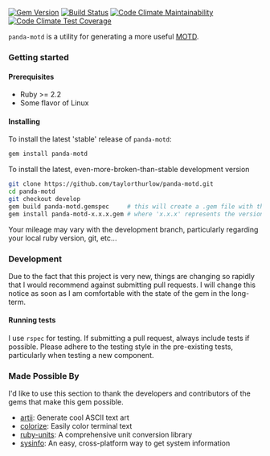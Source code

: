 [![Gem Version](https://badge.fury.io/rb/panda-motd.svg)](https://badge.fury.io/rb/panda-motd)
[![Build Status](https://travis-ci.com/taylorthurlow/panda-motd.svg?branch=develop)](https://travis-ci.com/taylorthurlow/panda-motd)
[![Code Climate Maintainability](https://img.shields.io/codeclimate/maintainability/taylorthurlow/panda-motd.svg)](https://codeclimate.com/github/taylorthurlow/panda-motd)
[![Code Climate Test Coverage](https://img.shields.io/codeclimate/coverage/taylorthurlow/panda-motd.svg)](https://codeclimate.com/github/taylorthurlow/panda-motd)

`panda-motd` is a utility for generating a more useful [MOTD](https://en.wikipedia.org/wiki/Motd_(Unix)).

### Getting started

#### Prerequisites
* Ruby >= 2.2
* Some flavor of Linux

#### Installing
To install the latest 'stable' release of `panda-motd`:

~~~bash
gem install panda-motd
~~~

To install the latest, even-more-broken-than-stable development version

~~~bash
git clone https://github.com/taylorthurlow/panda-motd.git
cd panda-motd
git checkout develop
gem build panda-motd.gemspec     # this will create a .gem file with the latest version number
gem install panda-motd-x.x.x.gem # where 'x.x.x' represents the version number of the build
~~~

Your mileage may vary with the development branch, particularly regarding your local ruby version, git, etc...

### Development
Due to the fact that this project is very new, things are changing so rapidly that I would recommend against submitting pull requests. I will change this notice as soon as I am comfortable with the state of the gem in the long-term.

#### Running tests
I use `rspec` for testing. If submitting a pull request, always include tests if possible. Please adhere to the testing style in the pre-existing tests, particularly when testing a new component.

### Made Possible By
I'd like to use this section to thank the developers and contributors of the gems that make this gem possible.

* [artii](https://github.com/miketierney/artii): Generate cool ASCII text art
* [colorize](https://github.com/fazibear/colorize): Easily color terminal text
* [ruby-units](https://github.com/olbrich/ruby-units): A comprehensive unit conversion library
* [sysinfo](https://github.com/delano/sysinfo/): An easy, cross-platform way to get system information
